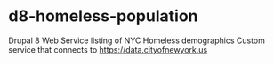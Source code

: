 # d8-homeless-population
Drupal 8 Web Service listing of NYC Homeless demographics
Custom service that connects to https://data.cityofnewyork.us
